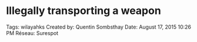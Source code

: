 # lllegally transporting a weapon

Tags: wilayahks
Created by: Quentin Sombsthay
Date: August 17, 2015 10:26 PM
Réseau: Surespot